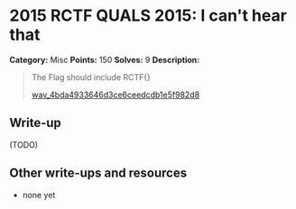 # 2015 RCTF QUALS 2015: I can't hear that

**Category:** Misc
**Points:** 150
**Solves:** 9
**Description:**

> The Flag should include RCTF{}
> 
> 
> [wav_4bda4933646d3ce6ceedcdb1e5f982d8](./wav_4bda4933646d3ce6ceedcdb1e5f982d8)


## Write-up

(TODO)

## Other write-ups and resources

* none yet
